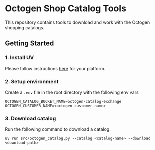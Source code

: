 # Octogen Shop Catalog Tools

This repository contains tools to download and work with the Octogen shopping catalogs.

## Getting Started

### 1. Install UV

Please follow instructions [here](https://docs.astral.sh/uv/getting-started/installation/) for your platform.

### 2. Setup environment

Create a `.env` file in the root directory with the following env vars

```
OCTOGEN_CATALOG_BUCKET_NAME=octogen-catalog-exchange
OCTOGEN_CUSTOMER_NAME=<octogen-customer-name>
```

### 3. Download catalog

Run the following command to download a catalog.

```
uv run src/octogen_catalog.py --catalog <catalog-name> --download <download-path>
```
